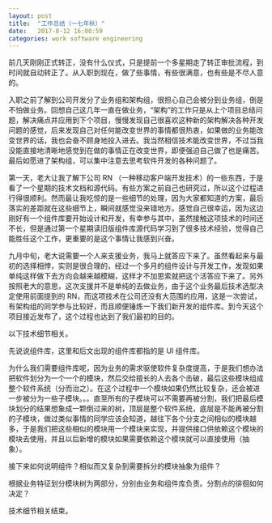 ```yaml
---
layout: post
title:  "工作总结（一七年秋）"
date:   2017-8-12 16:00:59
categories: work software engineering
---
```


前几天刚刚正式转正，没有什么仪式，只是提前一个多星期走了转正审批流程，到时间就自动转正了。从入职到现在，做了些事情，有些很满意，也有些是不尽人意的。

入职之前了解到公司开发分了业务组和架构组，很担心自己会被分到业务组，倒是不怕做业务。回想自己这几年一直在做业务，“架构”的工作只是从上个项目总结问题，解决痛点并应用到下个项目，慢慢发现自己很喜欢这种新的架构解决各种开发问题的感觉，后来发现自己对任何能改变世界的事情都很热衷，如果做的业务能改变世界的话，我也会奋不顾身地投入进去。我当然相信技术能改变世界，不过当我没能直接地清晰地感觉到在做的事情正在改变世界，即便强迫自己做了也是痛苦。最后如愿进了架构组，可以集中注意去思考软件开发的各种问题了。

第一天，老大让我了解下公司 RN （一种移动客户端开发技术）的一些东西，于是看了一个星期的技术文档和源代码。有些方案之前自己也研究过，所以这个过程进行得很顺利。然而最让我吃惊的是一些细节的处理，因为大家都知道的方案，最后落实的差距就在这些细节上，瞬间就感觉没来错地方。感觉自己很幸运，因为这边刚好有一个组件库要开始设计和开发，有幸参与其中，虽然接触这项技术的时间还不长，但是通过第一个星期读旧版组件库源代码学习到了很多技术经验，觉得自己能胜任这个工作，更重要的是这个事情让我感到兴奋。

九月中旬，老大说需要一个人来支援业务，我马上就答应下来了。虽然看起来与最初的选择相悖，实则是很合理的，经过一个多月的组件设计与开发工作，发现如果单纯这样做下去方向会越来越模糊，这样才不加思索就把这个活答应下来了。另外按照老大的意思，这次支援并不是单纯的去做业务，由于这个业务最后技术选型决定使用前面提到的 RN，而这项技术在公司还没有大范围的应用，这是一次尝试，有架构组的同学参与比较好，而且顺便锤炼一下我们新开发的组件库。到今天这个项目接近发布了，这个过程也达到了我们最初的目的。

以下技术细节相关。

先说说组件库，这里和后文出现的组件库都指的是 UI 组件库。

为什么我们需要组件库呢，因为业务的需求驱使软件复杂度提高，于是我们想办法把软件划分为一个一个的模块，然后交给擅长的人去各个击破，最后这些模块组成整个软件系统（分而治之）。在这个过程中一个模块如果仍然比较复杂，还会被进一步被分为一些子模块。。。直至所有的子模块可以不需要再被分割，我们把最后模块划分的结果想象成一颗倒过来的树，顶层是整个软件系统，底层是不能再被分割的子模块，做过类似事情的同学应该会知道，越往下各个分支之间相似的模块越多，于是我们把这些相似的模块用一个模块来实现，并提供接口供依赖这个模块的模块去使用，并且以后新增的模块如果需要依赖这个模块就可以直接使用（抽象）。

接下来如何说明组件？相似而又复杂到需要拆分的模块抽象为组件？

根据业务特征划分模块树为两部分，分别由业务和组件库负责。分割点的徘徊如何决定？

技术细节相关结束。